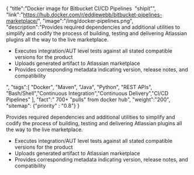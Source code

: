 {
    "title":"Docker image for Bitbucket CI/CD Pipelines  \"shipit\"",
    "link":"https://hub.docker.com/r/eddiewebb/bitbucket-pipelines-marketplace/",
    "image":"/img/docker-pipelines.png",
    "description":"Provides required dependencies and additional utilities to simplify and codify the process of building, testing and delivering Atlassian plugins all the way to the live marketplace.<ul> <li>Executes integration/AUT level tests against all stated compatible versions for the product</li><li>Uploads generated artifact to Atlassian marketplace</li><li>Provides corresponding metadata indicating version, release notes, and compatibility</li></ul>",
    "tags":[
          "Docker",
          "Maven",
          "Java",
          "Python",
          "REST APIs",
          "Bash/Shell","Continuous Integration","Continuous Delivery","CI/CD Pipelines"
        ],
    "fact":" 700+ \"pulls\" from docker hub",
    "weight":"200",
    "sitemap": {"priority" : "0.8"}
}


Provides required dependencies and additional utilities to simplify and codify the process of building, testing and delivering Atlassian plugins all the way to the live marketplace.<ul> <li>Executes integration/AUT level tests against all stated compatible versions for the product</li><li>Uploads generated artifact to Atlassian marketplace</li><li>Provides corresponding metadata indicating version, release notes, and compatibility</li></ul>
